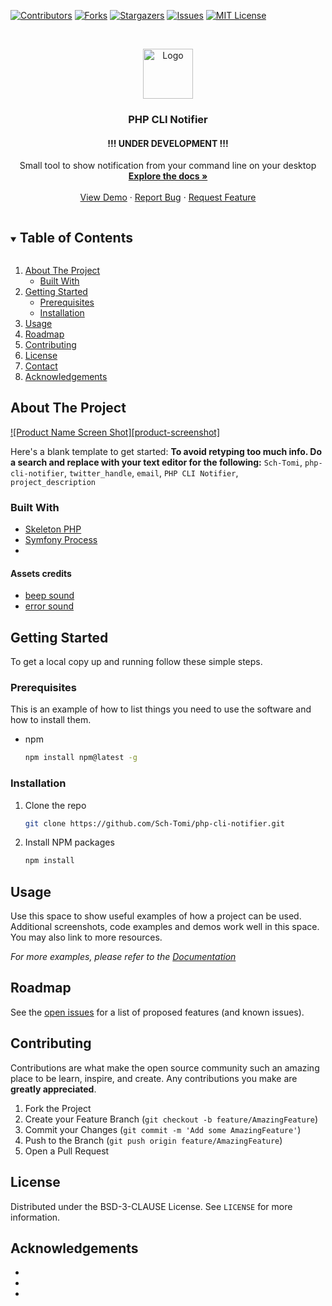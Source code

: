 [![Contributors][contributors-shield]][contributors-url]
[![Forks][forks-shield]][forks-url]
[![Stargazers][stars-shield]][stars-url]
[![Issues][issues-shield]][issues-url]
[![MIT License][license-shield]][license-url]

<!-- PROJECT LOGO -->
<br />
<p align="center">
  <a href="https://github.com/Sch-Tomi/php-cli-notifier">
    <img src="images/logo.png" alt="Logo" width="80" height="80">
  </a>

  <h3 align="center">PHP CLI Notifier</h3>
  <h4 align="center"><strong>!!! UNDER DEVELOPMENT !!!</strong></h3>

  <p align="center">
    Small tool to show notification from your command line on your desktop
    <br />
    <a href="https://github.com/Sch-Tomi/php-cli-notifier"><strong>Explore the docs »</strong></a>
    <br />
    <br />
    <a href="https://github.com/Sch-Tomi/php-cli-notifier">View Demo</a>
    ·
    <a href="https://github.com/Sch-Tomi/php-cli-notifier/issues">Report Bug</a>
    ·
    <a href="https://github.com/Sch-Tomi/php-cli-notifier/issues">Request Feature</a>
  </p>
</p>



<!-- TABLE OF CONTENTS -->
<details open="open">
  <summary><h2 style="display: inline-block">Table of Contents</h2></summary>
  <ol>
    <li>
      <a href="#about-the-project">About The Project</a>
      <ul>
        <li><a href="#built-with">Built With</a></li>
      </ul>
    </li>
    <li>
      <a href="#getting-started">Getting Started</a>
      <ul>
        <li><a href="#prerequisites">Prerequisites</a></li>
        <li><a href="#installation">Installation</a></li>
      </ul>
    </li>
    <li><a href="#usage">Usage</a></li>
    <li><a href="#roadmap">Roadmap</a></li>
    <li><a href="#contributing">Contributing</a></li>
    <li><a href="#license">License</a></li>
    <li><a href="#contact">Contact</a></li>
    <li><a href="#acknowledgements">Acknowledgements</a></li>
  </ol>
</details>



<!-- ABOUT THE PROJECT -->
## About The Project

[![Product Name Screen Shot][product-screenshot]](https://example.com)

Here's a blank template to get started:
**To avoid retyping too much info. Do a search and replace with your text editor for the following:**
`Sch-Tomi`, `php-cli-notifier`, `twitter_handle`, `email`, `PHP CLI Notifier`, `project_description`


### Built With

* [Skeleton PHP](https://github.com/nunomaduro/skeleton-php)
* [Symfony Process](https://symfony.com/doc/current/components/process.html)
* []()

#### Assets credits

* [beep sound](https://freesound.org/people/Eponn/sounds/528862/)
* [error sound](https://freesound.org/people/KorGround/sounds/344687/)


<!-- GETTING STARTED -->
## Getting Started

To get a local copy up and running follow these simple steps.

### Prerequisites

This is an example of how to list things you need to use the software and how to install them.
* npm
  ```sh
  npm install npm@latest -g
  ```

### Installation

1. Clone the repo
   ```sh
   git clone https://github.com/Sch-Tomi/php-cli-notifier.git
   ```
2. Install NPM packages
   ```sh
   npm install
   ```



<!-- USAGE EXAMPLES -->
## Usage

Use this space to show useful examples of how a project can be used. Additional screenshots, code examples and demos work well in this space. You may also link to more resources.

_For more examples, please refer to the [Documentation](https://example.com)_



<!-- ROADMAP -->
## Roadmap

See the [open issues](https://github.com/Sch-Tomi/php-cli-notifier/issues) for a list of proposed features (and known issues).



<!-- CONTRIBUTING -->
## Contributing

Contributions are what make the open source community such an amazing place to be learn, inspire, and create. Any contributions you make are **greatly appreciated**.

1. Fork the Project
2. Create your Feature Branch (`git checkout -b feature/AmazingFeature`)
3. Commit your Changes (`git commit -m 'Add some AmazingFeature'`)
4. Push to the Branch (`git push origin feature/AmazingFeature`)
5. Open a Pull Request



<!-- LICENSE -->
## License

Distributed under the BSD-3-CLAUSE License. See `LICENSE` for more information.

<!-- ACKNOWLEDGEMENTS -->
## Acknowledgements

* []()
* []()
* []()


<!-- MARKDOWN LINKS & IMAGES -->
<!-- https://www.markdownguide.org/basic-syntax/#reference-style-links -->
[contributors-shield]: https://img.shields.io/github/contributors/Sch-Tomi/php-cli-notifier.svg?style=for-the-badge
[contributors-url]: https://github.com/Sch-Tomi/php-cli-notifier/graphs/contributors
[forks-shield]: https://img.shields.io/github/forks/Sch-Tomi/php-cli-notifier.svg?style=for-the-badge
[forks-url]: https://github.com/Sch-Tomi/php-cli-notifier/network/members
[stars-shield]: https://img.shields.io/github/stars/Sch-Tomi/php-cli-notifier.svg?style=for-the-badge
[stars-url]: https://github.com/Sch-Tomi/php-cli-notifier/stargazers
[issues-shield]: https://img.shields.io/github/issues/Sch-Tomi/php-cli-notifier.svg?style=for-the-badge
[issues-url]: https://github.com/Sch-Tomi/php-cli-notifier/issues
[license-shield]: https://img.shields.io/github/license/Sch-Tomi/php-cli-notifier.svg?style=for-the-badge
[license-url]: https://github.com/Sch-Tomi/php-cli-notifier/blob/master/LICENSE
[linkedin-shield]: https://img.shields.io/badge/-LinkedIn-black.svg?style=for-the-badge&logo=linkedin&colorB=555
[linkedin-url]: https://linkedin.com/in/Sch-Tomi
